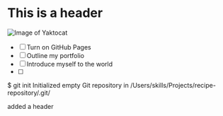 # This is a header



![Image of Yaktocat](https://octodex.github.com/images/yaktocat.png)

- [ ] Turn on GitHub Pages
- [ ] Outline my portfolio
- [ ] Introduce myself to the world
- [ ] 
$ git init
Initialized empty Git repository in /Users/skills/Projects/recipe-repository/.git/









added a header 

